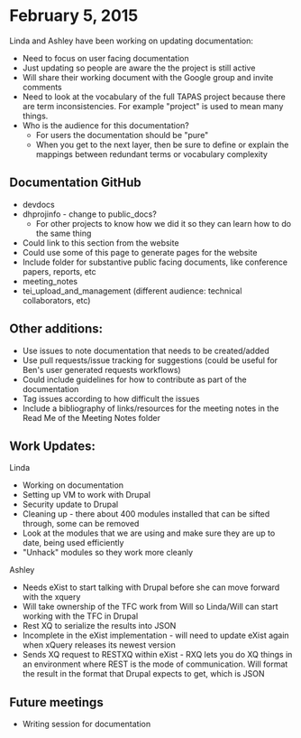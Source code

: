 # February 5, 2015 
Linda and Ashley have been working on updating documentation:
* Need to focus on user facing documentation
* Just updating so people are aware the the project is still active
* Will share their working document with the Google group and invite comments
* Need to look at the vocabulary of the full TAPAS project because there are term inconsistencies. For example "project" is used to mean many things.
* Who is the audience for this documentation?
  * For users the documentation should be "pure"
  * When you get to the next layer, then be sure to define or explain the mappings between redundant terms or vocabulary complexity
## Documentation GitHub
* devdocs
* dhprojinfo - change to public_docs?
  * For other projects to know how we did it so they can learn how to do the same  thing
 * Could link to this section from the website
 * Could use some of this page to generate pages for the website
 * Include folder for substantive public facing documents, like conference papers, reports, etc
* meeting_notes
* tei_upload_and_management (different audience: technical collaborators, etc)

## Other additions:
* Use issues to note documentation that needs to be created/added
* Use pull requests/issue tracking for suggestions (could be useful for Ben's user generated requests workflows)
* Could include guidelines for how to contribute as part of the documentation
* Tag issues according to how difficult the issues
* Include a bibliography of links/resources for the meeting notes in the Read Me of the Meeting Notes folder

## Work Updates:
Linda
* Working on documentation
* Setting up VM to work with Drupal
* Security update to Drupal
* Cleaning up - there about 400 modules installed that can be sifted through, some can be removed
* Look at the modules that we are using and make sure they are up to date, being used efficiently
* "Unhack" modules so they work more cleanly

Ashley
* Needs eXist to start talking with Drupal before she can move forward with the xquery
* Will take ownership of the TFC work from Will so Linda/Will can start working with the TFC in Drupal
* Rest XQ to serialize the results into JSON
 * Incomplete in the eXist implementation - will need to update eXist again when xQuery releases its newest version
 * Sends XQ request to RESTXQ within eXist - RXQ lets you do XQ things in an environment where REST is the mode of communication. Will format the result in the format that Drupal expects to get, which is JSON

## Future meetings
* Writing session for documentation
